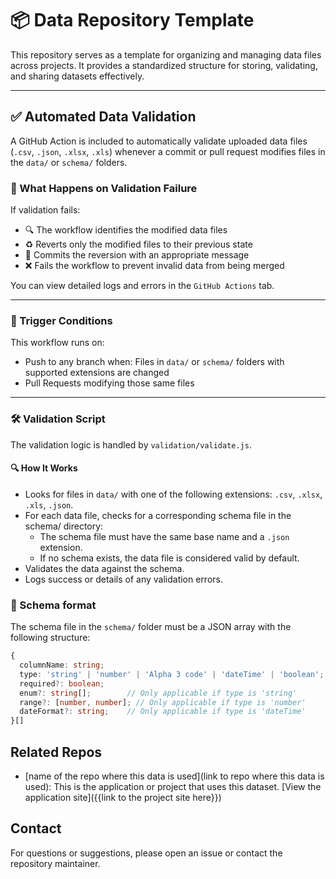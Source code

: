 # 📦 Data Repository Template
This repository serves as a template for organizing and managing data files across projects. It provides a standardized structure for storing, validating, and sharing datasets effectively.

---

## ✅ Automated Data Validation
A GitHub Action is included to automatically validate uploaded data files (`.csv`, `.json`, `.xlsx`, `.xls`) whenever a commit or pull request modifies files in the `data/` or `schema/` folders.

### 🔁 What Happens on Validation Failure

If validation fails:
* 🔍 The workflow identifies the modified data files
* ♻️ Reverts only the modified files to their previous state
* 💬 Commits the reversion with an appropriate message
* ❌ Fails the workflow to prevent invalid data from being merged

You can view detailed logs and errors in the `GitHub Actions` tab.

---

### 🔧 Trigger Conditions

This workflow runs on:
* Push to any branch when: Files in `data/` or `schema/` folders with supported extensions are changed
* Pull Requests modifying those same files

---

### 🛠️ Validation Script

The validation logic is handled by `validation/validate.js`.


#### 🔍 How It Works

* Looks for files in `data/` with one of the following extensions: `.csv`, `.xlsx`, `.xls`, `.json`.
* For each data file, checks for a corresponding schema file in the schema/ directory:
    * The schema file must have the same base name and a `.json` extension.
    * If no schema exists, the data file is considered valid by default.
* Validates the data against the schema.
* Logs success or details of any validation errors.

### 📐 Schema format
The schema file in the `schema/` folder must be a JSON array with the following structure:

```ts
{
  columnName: string;
  type: 'string' | 'number' | 'Alpha 3 code' | 'dateTime' | 'boolean';
  required?: boolean;
  enum?: string[];        // Only applicable if type is 'string'
  range?: [number, number]; // Only applicable if type is 'number'
  dateFormat?: string;    // Only applicable if type is 'dateTime'
}[]
```

## Related Repos
* [name of the repo where this data is used](link to repo where this data is used): This is the application or project that uses this dataset. [View the application site]({{link to the project site here}})


## Contact
For questions or suggestions, please open an issue or contact the repository maintainer.

